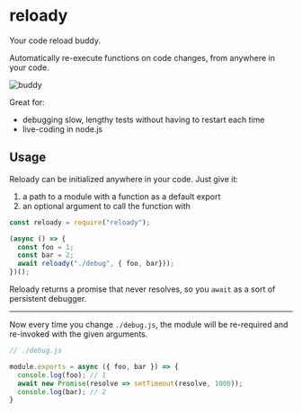 # reloady

Your code reload buddy.

Automatically re-execute functions on code changes, from anywhere in your code.

![buddy](https://user-images.githubusercontent.com/1505617/35489842-be91bb66-0468-11e8-88e8-babe130ac3a2.png)

Great for:
- debugging slow, lengthy tests without having to restart each time
- live-coding in node.js

## Usage

Reloady can be initialized anywhere in your code. Just give it:

1. a path to a module with a function as a default export
2. an optional argument to call the function with

```js
const reloady = require("reloady");

(async () => {
  const foo = 1;
  const bar = 2;
  await reloady("./debug", { foo, bar}));
})();
```

Reloady returns a promise that never resolves, so you `await` as a sort of persistent debugger.

---

Now every time you change `./debug.js`, the module will be re-required and re-invoked with the given arguments.

```js
// ./debug.js

module.exports = async ({ foo, bar }) => {
  console.log(foo); // 1
  await new Promise(resolve => setTimeout(resolve, 1000));
  console.log(bar); // 2
}
```
